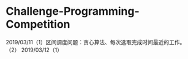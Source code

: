 # Challenge-Programming-Competition
2019/03/11（1）区间调度问题：贪心算法、每次选取完成时间最近的工作。
          （2）
2019/03/12（1）

